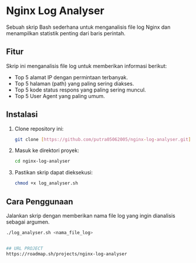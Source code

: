 # Nginx Log Analyser

Sebuah skrip Bash sederhana untuk menganalisis file log Nginx dan menampilkan statistik penting dari baris perintah.

## Fitur

Skrip ini menganalisis file log untuk memberikan informasi berikut:
-   Top 5 alamat IP dengan permintaan terbanyak.
-   Top 5 halaman (path) yang paling sering diakses.
-   Top 5 kode status respons yang paling sering muncul.
-   Top 5 User Agent yang paling umum.

## Instalasi

1.  Clone repository ini:
    ```bash
    git clone [https://github.com/putra05062005/nginx-log-analyser.git](https://github.com/putra05062005/nginx-log-analyser.git)
    ```
2.  Masuk ke direktori proyek:
    ```bash
    cd nginx-log-analyser
    ```
3.  Pastikan skrip dapat dieksekusi:
    ```bash
    chmod +x log_analyser.sh
    ```

## Cara Penggunaan

Jalankan skrip dengan memberikan nama file log yang ingin dianalisis sebagai argumen.

```bash
./log_analyser.sh <nama_file_log>


## URL PROJECT
https://roadmap.sh/projects/nginx-log-analyser
